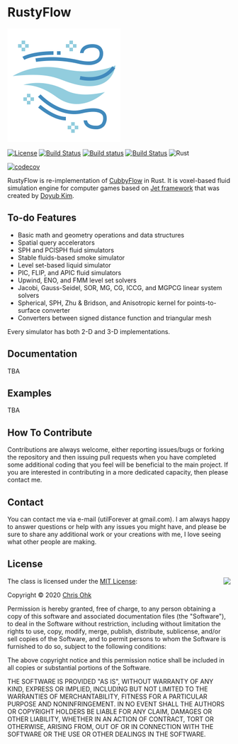 # RustyFlow

<img src="./medias/logo.png" width=256 height=256 />

[![License](https://img.shields.io/badge/Licence-MIT-blue.svg)](https://github.com/utilForever/RustyFlow/blob/master/LICENSE) [![Build Status](https://travis-ci.com/utilForever/RustyFlow.svg?branch=master)](https://travis-ci.com/utilForever/RustyFlow) [![Build status](https://ci.appveyor.com/api/projects/status/fse0ft9743ux10an/branch/master?svg=true)](https://ci.appveyor.com/project/utilForever/rustyflow/branch/master) [![Build Status](https://dev.azure.com/utilforever/RustyFlow/_apis/build/status/utilForever.RustyFlow?branchName=master)](https://dev.azure.com/utilforever/RustyFlow/_build/latest?definitionId=15&branchName=master) ![Rust](https://github.com/utilForever/RustyFlow/workflows/Rust/badge.svg?branch=master)

[![codecov](https://codecov.io/gh/utilForever/RustyFlow/branch/master/graph/badge.svg)](https://codecov.io/gh/utilForever/RustyFlow)

RustyFlow is re-implementation of [CubbyFlow](https://github.com/utilForever/CubbyFlow) in Rust. It is voxel-based fluid simulation engine for computer games based on [Jet framework](https://github.com/doyubkim/fluid-engine-dev) that was created by [Doyub Kim](https://twitter.com/doyub).

## To-do Features

- Basic math and geometry operations and data structures
- Spatial query accelerators
- SPH and PCISPH fluid simulators
- Stable fluids-based smoke simulator
- Level set-based liquid simulator
- PIC, FLIP, and APIC fluid simulators
- Upwind, ENO, and FMM level set solvers
- Jacobi, Gauss-Seidel, SOR, MG, CG, ICCG, and MGPCG linear system solvers
- Spherical, SPH, Zhu & Bridson, and Anisotropic kernel for points-to-surface converter
- Converters between signed distance function and triangular mesh

Every simulator has both 2-D and 3-D implementations.

## Documentation

TBA

## Examples

TBA

## How To Contribute

Contributions are always welcome, either reporting issues/bugs or forking the repository and then issuing pull requests when you have completed some additional coding that you feel will be beneficial to the main project. If you are interested in contributing in a more dedicated capacity, then please contact me.

## Contact

You can contact me via e-mail (utilForever at gmail.com). I am always happy to answer questions or help with any issues you might have, and please be sure to share any additional work or your creations with me, I love seeing what other people are making.

## License

<img align="right" src="http://opensource.org/trademarks/opensource/OSI-Approved-License-100x137.png">

The class is licensed under the [MIT License](http://opensource.org/licenses/MIT):

Copyright &copy; 2020 [Chris Ohk](http://www.github.com/utilForever)

Permission is hereby granted, free of charge, to any person obtaining a copy of this software and associated documentation files (the "Software"), to deal in the Software without restriction, including without limitation the rights to use, copy, modify, merge, publish, distribute, sublicense, and/or sell copies of the Software, and to permit persons to whom the Software is furnished to do so, subject to the following conditions:

The above copyright notice and this permission notice shall be included in all copies or substantial portions of the Software.

THE SOFTWARE IS PROVIDED "AS IS", WITHOUT WARRANTY OF ANY KIND, EXPRESS OR IMPLIED, INCLUDING BUT NOT LIMITED TO THE WARRANTIES OF MERCHANTABILITY, FITNESS FOR A PARTICULAR PURPOSE AND NONINFRINGEMENT. IN NO EVENT SHALL THE AUTHORS OR COPYRIGHT HOLDERS BE LIABLE FOR ANY CLAIM, DAMAGES OR OTHER LIABILITY, WHETHER IN AN ACTION OF CONTRACT, TORT OR OTHERWISE, ARISING FROM, OUT OF OR IN CONNECTION WITH THE SOFTWARE OR THE USE OR OTHER DEALINGS IN THE SOFTWARE.
